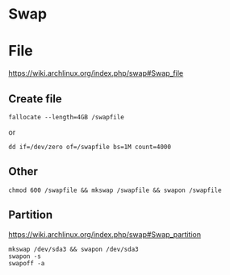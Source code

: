 <!-- -*- coding: utf-8; -*- -->

# Swap

# File

<https://wiki.archlinux.org/index.php/swap#Swap_file>

## Create file

    fallocate --length=4GB /swapfile

or

    dd if=/dev/zero of=/swapfile bs=1M count=4000

## Other

    chmod 600 /swapfile && mkswap /swapfile && swapon /swapfile

## Partition

<https://wiki.archlinux.org/index.php/swap#Swap_partition>

    mkswap /dev/sda3 && swapon /dev/sda3
    swapon -s
    swapoff -a
